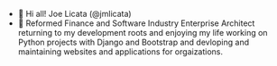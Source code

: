 - 👋 Hi all! Joe Licata (@jmlicata)
- 👀 Reformed Finance and Software Industry Enterprise Architect returning to my development roots and enjoying my life working on Python projects with Django and Bootstrap and devloping and maintaining websites and applications for orgaizations.

<!---
jmlicata/jmlicata is a ✨ special ✨ repository because its `README.md` (this file) appears on your GitHub profile.
You can click the Preview link to take a look at your changes.
--->
